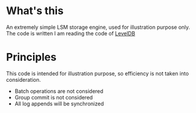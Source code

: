 # What's this
An extremely simple LSM storage engine, used for illustration purpose only. The code is written I am reading the code of [LevelDB](https://github.com/google/leveldb)

# Principles
This code is intended for illustration purpose, so efficiency is not taken into consideration.

+ Batch operations are not considered
+ Group commit is not considered
+ All log appends will be synchronized